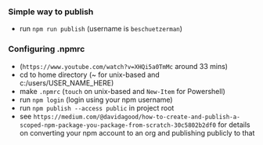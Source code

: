 ### Simple way to publish
- run `npm run publish` (username is `beschuetzerman`)

### Configuring .npmrc

- (`https://www.youtube.com/watch?v=XHQi5a0TmMc` around 33 mins)
- cd to home directory (~ for unix-based and c:/users/USER_NAME_HERE)
- make `.npmrc` (`touch` on unix-based and `New-Item` for Powershell)
- run `npm login` (login using your npm username)
- run `npm publish --access public` in project root
- see `https://medium.com/@davidagood/how-to-create-and-publish-a-scoped-npm-package-you-package-from-scratch-30c5802b2df0` for details on converting your npm account to an org and publishing publicly to that